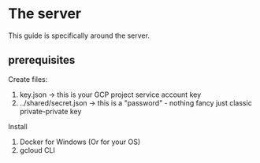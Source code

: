 # The server

This guide is specifically around the server.

## prerequisites

Create files:
1. key.json     ->      this is your GCP project service account key
2. ../shared/secret.json  ->      this is a "password" - nothing fancy just classic private-private key


Install
1. Docker for Windows (Or for your OS)
2. gcloud CLI


